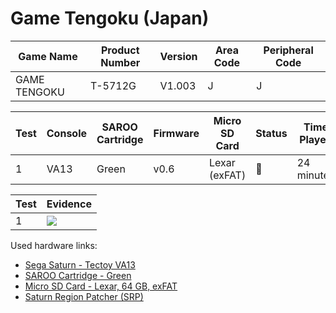 # Game Tengoku (Japan)

| Game Name    | Product Number | Version | Area Code | Peripheral Code |
| ------------ | -------------- | ------- | --------- | --------------- |
| GAME TENGOKU | T-5712G        | V1.003  | J         | J               |

| Test | Console | SAROO Cartridge | Firmware | Micro SD Card | Status | Time Played |
| ---- | ------- | --------------- | -------- | ------------- | ------ | ----------- |
| 1    | VA13    | Green           | v0.6     | Lexar (exFAT) | :100:  | 24 minutes  |

| Test | Evidence                                                                                         |
| ---- | ------------------------------------------------------------------------------------------------ |
| 1    | [![](https://img.youtube.com/vi/xpaEzZ6psK8/0.jpg)](https://www.youtube.com/watch?v=xpaEzZ6psK8) |

Used hardware links:

- [Sega Saturn - Tectoy VA13](../../../../Info/Consoles/VA13/README.md)
- [SAROO Cartridge - Green](../../../../Info/Cartridges/RetroGameParadiseStore/1.32F/README.md)
- [Micro SD Card - Lexar, 64 GB, exFAT](../../../../Info/SdCards/Lexar/64GB/exfat/README.md)
- [Saturn Region Patcher (SRP)](https://segaxtreme.net/resources/saturn-region-patcher.81/download)

